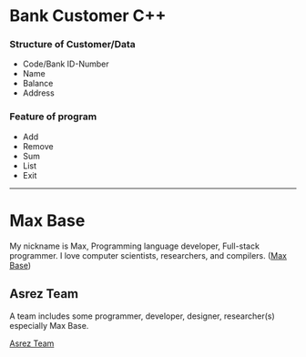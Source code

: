 # Bank Customer C++

### Structure of Customer/Data

- Code/Bank ID-Number
- Name
- Balance
- Address

### Feature of program

- Add
- Remove 
- Sum
- List
- Exit

---------

# Max Base

My nickname is Max, Programming language developer, Full-stack programmer. I love computer scientists, researchers, and compilers. ([Max Base](https://maxbase.org/))

## Asrez Team

A team includes some programmer, developer, designer, researcher(s) especially Max Base.

[Asrez Team](https://www.asrez.com/)


